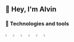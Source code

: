 ## 👋 Hey, I'm Alvin 

### 🔧 Technologies and tools
<img src='https://raw.githubusercontent.com/marwin1991/profile-technology-icons/refs/heads/main/icons/html.png' width=4% height=4%>
<img src='https://raw.githubusercontent.com/marwin1991/profile-technology-icons/refs/heads/main/icons/css.png' width=4% height=4%>
<img src='https://raw.githubusercontent.com/marwin1991/profile-technology-icons/refs/heads/main/icons/javascript.png' width=4% height=4%>
<img src='https://raw.githubusercontent.com/marwin1991/profile-technology-icons/refs/heads/main/icons/react.png' width=4% height=4%>
<img src='https://raw.githubusercontent.com/marwin1991/profile-technology-icons/refs/heads/main/icons/firebase.png' width=4% height=4%>
<img src='https://raw.githubusercontent.com/marwin1991/profile-technology-icons/refs/heads/main/icons/git.png' width=4% height=4%>
<!--
**Khrononian/Khrononian** is a ✨ _special_ ✨ repository because its `README.md` (this file) appears on your GitHub profile.

